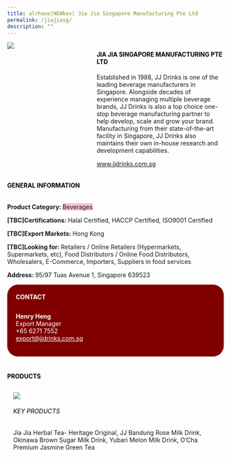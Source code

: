 ```yaml
---
title: alrhave|NEWbev| Jia Jia Singapore Manufacturing Pte Ltd
permalink: /jiajiasg/
description: ""
---
```


<head>
	<div class="flex-paragraph">
		<!--hi there! this is a comment and will provide you with instructional guides-->
		<!--insert booth number here!-->
		<p style="text-transform: uppercase"></p></div>
			<div class="flex-container" style="display: flex; flex-wrap: wrap;">
				<!--insert DOWNLOAD link of company logo between the " marks!-->
			<div class="card sgds" style="flex: 1 1 40%; display: block;"><img src="https://doc-14-3s-docs.googleusercontent.com/docs/securesc/69isnljd6u5lkd2esi0uo09d7a1dfqf2/3sged0dqu80b1ef1p9i5p7nkqvrq5dpo/1676206575000/12105796777324072886/12105796777324072886/1W6a2d8mwJYcl-ge39nk1C4bawIacyNSA?e=download&ax=AB85Z1AnNxaQyWXYuJDAKd8N4ZRthUdTn8NGCD89DvlKhHEop28vHQjTGAKIBZH4i05qrelIGC2Uksa5PAEgdZsWH5QzuXMztXn8iIW6pha_-YkEOpgnTC3UmkqPGmqx1GAM-hOKGLlsSdFvlnkdcBzm7M5PgdjtoRXezd1YXDsr4xC3Bd-Vny1mJxoPtnMYxudNlb1gV9ADbozOLEKWIjNoJpuSQnj4OloiFttBlMh1Y1m2PQ-0PWeJtT0RdNfOwuOMzJpYEm5-XEIm9LbK9pSmHeAqKAROXbuazH72WkzPUxKED1_Qu0yeW-c-pCBhD6JMgsPlPeSPbwivJTfz_zszs-nI3ZJd_otFRGYIcEopq4zdnWEnbS96lVH1KgllpLDmHLdQGEtzRqT6Bm4JdVJIobfywZByD5UEn5P358r7meFIeRLakddatiEqpBoGi8vXKm6WvLDzAEmbRylJuQE9fs2sj81luWTpYFEJ1wrpsf7qMatoAYdCSZ5zBLR_mvUdEgJgQ1rjeEpP3CKsHbHHaXTk68LquTy2VTbXvokj_kB__Jos2HP3581cbgXECrQkmKZfH2dpOTutjRoh5t2eQJKfQqE8_gRTx_TwRMpeaImt2x7FIczF0zjbBb6e9L1KM5ELdrCetLXGBCKin9FdUavE10HFT37qJVzfg14H7YST1wx9jBnM7nJXkNux9tpxoSnkdSHKkB4pAfiQq2aacZd3xAkFsq25VZTrpJs66-Y5f9Fq4QXXFkB-CqA_i3D1HEASv_wG792aFRs_nKXAlNUgiwxJLZz_nAJp0ThC9Z5ZBjQamHsfwWfvJm4KCS9CFyEvdP4z8XDkNO7uULWeafMJZr3yoh7inWJn9NWig99SoisVTZnFSjg-teOnuN1jKQa9822_-EAyXXEwI1hxHRLMmM7e86zMI6M&uuid=51177654-7cd5-42a2-a44a-f06f06098cdd&authuser=0"></div>
	<div class="card-sgds" style="flex: 1 1 58%; display: block; margin-left: 3px">
		<h4 style="text-transform: uppercase; color: black;"><!--insert the exhibitor's name between the <b> tags here--><b>Jia Jia Singapore Manufacturing Pte Ltd</b></h4><!--insert the exhibitor's description between the <p> tags here-->
		<p>Established in 1988, JJ Drinks is one of the leading beverage
manufacturers in Singapore. Alongside decades of experience
managing multiple beverage brands, JJ Drinks is also a top choice
one-stop beverage manufacturing partner to help develop, scale and
grow your brand. Manufacturing from their state-of-the-art facility in
Singapore, JJ Drinks also maintains their own in-house research and
development capabilities.</p>
		<!--insert the exhibitor's website link, making sure there is "https:// www." present please. make sure the entire https link goes in between the " marks-->
		<p><a href="www.jjdrinks.com.sg" target="_blank"><!--insert the www website link here (no need for https)-->www.jjdrinks.com.sg</a></p>
	</div>
</div>
</head>

<body>
	<h4 style="text-transform: uppercase; color: black;"><b>General Information</b></h4>
		<div class="flex-container" style="display: flex; flex-wrap: wrap;">
			<div class="card sgds" style="flex: 1 1 65%; display: block; align-self: stretch">
			<div class="flex-paragraph">
			<p><b>Product Category: </b><span style=" background-color: pink; border-radius: 10 px;"><!--insert the exhibitor's pdt cat between the <p> tags here-->Beverages</span></p> 
				<p><b>[TBC]Certifications: </b><!--insert all the exhibitor's certifications between the </b> and </p> here-->Halal Certified, HACCP Certified, ISO9001 Certified</p>
			<p><b>[TBC]Export Markets: </b><!--insert all the exhibitor's export markets between the </b> and </p> here-->Hong Kong</p>
			<p style="margin-bottom: 10px;"><b>[TBC]Looking for: </b><!--insert all the exhibitor's potential business partners between the </b> and </p> here-->Retailers / Online Retailers (Hypermarkets, Supermarkets, etc), Food Distributors / Online Food Distributors, Wholesalers, E-Commerce, Importers, Suppliers in food services</p><p><b>Address: </b><!--insert all the exhibitor's address the </b> and </p> here-->95/97 Tuas Avenue 1, Singapore 639523</p>
			</div>
		</div>
		<div class="card sgds" style="flex: 1 1 35%; padding: 10px; display: block; background-color: maroon; border-radius: 25px; align-self: center;">
		<h4 style="color: white; margin-top: 10px; margin-left: 10px;">CONTACT</h4>
		<div class="flex-paragraph">
			<!--replace with exhibitor's: -->
			<p style="padding: 10px; color: white;"><b><!-- POC name-->Henry Heng</b><br><!-- designation-->Export Manager<br><!--contact number-->+65 6271 7552<br><!-- for linking purposes, insert their email after "mailto:"...--><a href="mailto:export@jjdrinks.com.sg" style="color: white;"><!--...and also include the display email before </a> here-->export@jjdrinks.com.sg</a></p>
		</div>
			</div>
		</div>
	<br>
		<h4 style="text-transform: uppercase; color: black;"><b>products</b></h4>
<div style="display: flex; flex-wrap: wrap;">
  <div class="card sgds" style="flex: 1 1 47%; margin: 10px; display: block;"><!--insert the exhibitor's DOWNLOAD image for product between the " marks here-->
	<div class="flex-image" style="display: block;"><img src="https://doc-00-3s-docs.googleusercontent.com/docs/securesc/69isnljd6u5lkd2esi0uo09d7a1dfqf2/tk6oo6mvvdpevkm9nkbnuvh1var78r07/1676206575000/12105796777324072886/12105796777324072886/13RQjxCxVTYjPVtF93aF8QSkSdNKi8B9e?e=download&ax=AB85Z1BRMDAP3GhhBFxMXIjEejzBRCfMWwPihH9GX5haspq5oZop8zT95Jkb2jutmV7jMT59A-f5xayE5c8cjfd7sew-tLbEO0VYcSMcpSfqStF894We4w_ZHVQBClAEW-Y3CK3-iI1ZS_JPWvaJ1sFTjWB94Rbn-_n5oODiAMTCvEq5Eb5OZ--UXJBJSataVARU39UGAHstCJHieC_DEsew9SP51bRIuvpUHIiIsjC47ry_Nw2Vxy7GaRCYsFOhff-QXdP9jgpOnO9gBN6LC3WVY6Tvjqa_iI6col-L4qZcsjq7_5H4wkYl4sTX_zYssYpzFLtwQ6bDaWu-ijxE5fqmC2x7-7LZ2aQGbVb_bAcxl_2TMChLouzh3yuGAOmJWx5hNhXk8hrSOpdHiVg1cd9fTsq41xYlKmIiQZQv5gU6FlCFbBA_eJQ9SDxMeXGHSm0AL8NyZDdoNcsPZm5E0gM61RrXNRXkIHFOWCkH1JforPJx58WdAPQG6efJN1HGiJ6s6m_7h_5lhsiSjEdoH8SlgLv4Nit0E7Ls_R_satHApAxTtUGWqYV7xxWlXxTOyJOKYH5tv_w3ybhLQ6DhryqSiMwVgDdHp-_F6yu8W2cQNR_mYF5uCIdZvANTXbtHkZgyQaH0yJKWRPiFmP-Q-LekBFttj__mFH4Vf41moEFlaiKEVrAZ5PojlkmCvWWRXnqso0ovX477n1C85VGIozr6bJU3xAfHll1Mhix42aVwQiKlSrJAS80qt3VBydTi_qgJxZe8y8TxKvB1WMOmaWtoY1cdEVWTw2My7OtpV4kgqp0f1e8hYS3704xq3z61895YkzYeJ3MIYwdkzzfYr4XXL0nreM-nyNftvF73VBWanqWPdH04uR-eW8BUl9E7vorLCjKWrPB0fyMuwsp7rLQjztSS9vIQ7PNism4&uuid=18cb1f6b-afc7-4308-a1fe-0eae3f8a4919&authuser=0"></div>
	<div class="flex-paragraph">
		<h6 style="text-transform: uppercase; color: black;"><!--insert product name before </h6> and product description after <p>-->Key Products</h6>
		Jia Jia Herbal Tea- Heritage Original, JJ Bandung Rose Milk Drink,
Okinawa Brown Sugar Milk Drink, Yubari Melon Milk Drink, O’Cha
Premium Jasmine Green Tea





</p></div>